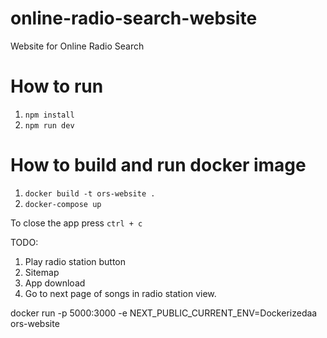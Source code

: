 # online-radio-search-website
Website for Online Radio Search

# How to run
1. `npm install`
1. `npm run dev` 

# How to build and run docker image
1. `docker build -t ors-website .`
1. `docker-compose up`

To close the app press `ctrl + c`

TODO:
1. Play radio station button
1. Sitemap
1. App download
1. Go to next page of songs in radio station view.


docker run -p 5000:3000 -e NEXT_PUBLIC_CURRENT_ENV=Dockerizedaa ors-website

